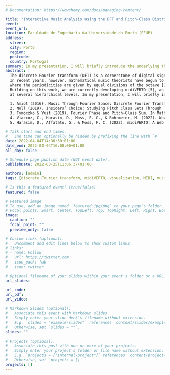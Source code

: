 ```yaml
---
# Documentation: https://wowchemy.com/docs/managing-content/

title: "Interactive Music Analysis using the DFT and Pitch-Class Distributions extracted from MIDI files"
event:
event_url:
location: Faculdade de Engenharia da Universidade do Porto (FEUP)
address:
  street: 
  city: Porto
  region:
  postcode:
  country: Portugal
summary: In my presentation, I will briefly introduce the underlying theoretical work followed by a tutorial on how to use the app for music analysis. 
abstract: |
  The discrete Fourier transform (DFT) is a cornerstone of digital signal processing and commonly used to extract periodicities in time-continuous signals. 
  In recent years, however, mathematical music theorists have begun to explore DFT's potential when applied not to the time but to the pitch-class domain,
  where the periodicities are given by equal divisions of the octave [1-3]. Earlier this year, we introduced wavescapes [4], a visualization method of hierarchical pitch-class relations in pieces of music.
  Building on this work, we are currently developing midiVERTO [5], an interactive web app to analyze MIDI files using the DFT, that allows users to create wavescapes and inspect the dynamics of pitch-class distributions 
  at several hierarchical levels. In my presentation, I will briefly introduce the underlying theoretical work followed by a tutorial on how to use the app for music analysis. 

  1. Amiot (2016). Music Through Fourier Space: Discrete Fourier Transform in Music Theory. Springer. 
  2. Noll (2019). Insiders’ Choice: Studying Pitch Class Sets Through Their Discrete Fourier Transformations. In Mathematics and Computation in Music (pp. 371–378). Springer. https://doi.org/10.1007/978-3-030-21392-3_32
  3. Tymoczko & Yust (2019). Fourier Phase and Pitch-Class Sum. In Mathematics and Computation in Music (pp. 46–58). Springer. https://doi.org/10.1007/978-3-030-21392-3_4 
  4. Viaccoz, C., Harasim, D., Moss, F. C., & Rohrmeier, M. (2022). Wavescapes: A visual hierarchical analysis of tonality using the discrete Fourier transform. Musicae Scientiae. https://doi.org/10.1177/10298649211034906
  5. Harasim, D., Affatato, G., & Moss, F. C. (2022). midiVERTO: A Web Application to Visualize Tonality in Real Time. arXiv:2203.13158 [cs]. http://arxiv.org/abs/2203.13158

# Talk start and end times.
#   End time can optionally be hidden by prefixing the line with `#`.
date: 2022-04-04T14:30:30+01:00
date_end: 2022-04-04T16:00:00+01:00
all_day: false

# Schedule page publish date (NOT event date).
publishDate: 2022-03-25T11:06:37+01:00

authors: [admin]
tags: [discrete Fourier transform, midiVERTO, visualization, MIDI, music analysis]

# Is this a featured event? (true/false)
featured: false

# Featured image
# To use, add an image named `featured.jpg/png` to your page's folder. 
# Focal points: Smart, Center, TopLeft, Top, TopRight, Left, Right, BottomLeft, Bottom, BottomRight.
image:
  caption: ""
  focal_point: ""
  preview_only: false

# Custom links (optional).
#   Uncomment and edit lines below to show custom links.
# links:
# - name: Follow
#   url: https://twitter.com
#   icon_pack: fab
#   icon: twitter

# Optional filename of your slides within your event's folder or a URL.
url_slides: 

url_code:
url_pdf:
url_video:

# Markdown Slides (optional).
#   Associate this event with Markdown slides.
#   Simply enter your slide deck's filename without extension.
#   E.g. `slides = "example-slides"` references `content/slides/example-slides.md`.
#   Otherwise, set `slides = ""`.
slides: ""

# Projects (optional).
#   Associate this post with one or more of your projects.
#   Simply enter your project's folder or file name without extension.
#   E.g. `projects = ["internal-project"]` references `content/project/deep-learning/index.md`.
#   Otherwise, set `projects = []`.
projects: []
---
```

